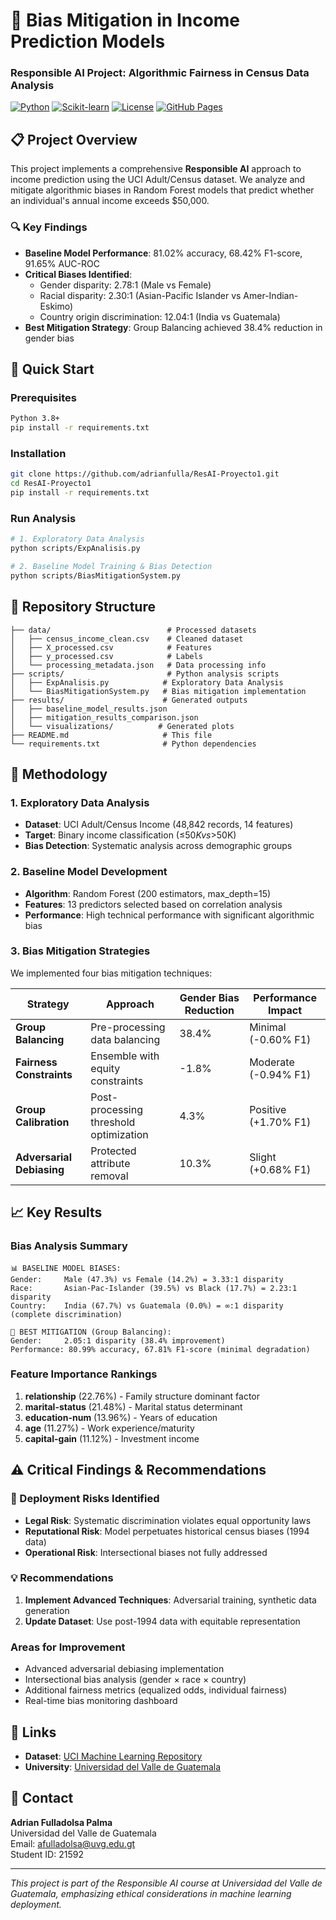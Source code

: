 # 🎯 Bias Mitigation in Income Prediction Models
### Responsible AI Project: Algorithmic Fairness in Census Data Analysis

[![Python](https://img.shields.io/badge/Python-3.8+-blue.svg)](https://www.python.org/downloads/)
[![Scikit-learn](https://img.shields.io/badge/Scikit--learn-1.0+-orange.svg)](https://scikit-learn.org/)
[![License](https://img.shields.io/badge/License-MIT-green.svg)](LICENSE)
[![GitHub Pages](https://img.shields.io/badge/GitHub%20Pages-Live-brightgreen)](https://yourusername.github.io/bias-mitigation-income-prediction/)

## 📋 Project Overview

This project implements a comprehensive **Responsible AI** approach to income prediction using the UCI Adult/Census dataset. We analyze and mitigate algorithmic biases in Random Forest models that predict whether an individual's annual income exceeds $50,000.

### 🔍 Key Findings
- **Baseline Model Performance**: 81.02% accuracy, 68.42% F1-score, 91.65% AUC-ROC
- **Critical Biases Identified**: 
  - Gender disparity: 2.78:1 (Male vs Female)
  - Racial disparity: 2.30:1 (Asian-Pacific Islander vs Amer-Indian-Eskimo)
  - Country origin discrimination: 12.04:1 (India vs Guatemala)
- **Best Mitigation Strategy**: Group Balancing achieved 38.4% reduction in gender bias

## 🚀 Quick Start

### Prerequisites
```bash
Python 3.8+
pip install -r requirements.txt
```

### Installation
```bash
git clone https://github.com/adrianfulla/ResAI-Proyecto1.git
cd ResAI-Proyecto1
pip install -r requirements.txt
```

### Run Analysis
```bash
# 1. Exploratory Data Analysis
python scripts/ExpAnalisis.py

# 2. Baseline Model Training & Bias Detection
python scripts/BiasMitigationSystem.py
```

## 📁 Repository Structure
```
├── data/                          # Processed datasets
│   ├── census_income_clean.csv    # Cleaned dataset
│   ├── X_processed.csv            # Features
│   ├── y_processed.csv            # Labels
│   └── processing_metadata.json   # Data processing info
├── scripts/                       # Python analysis scripts
│   ├── ExpAnalisis.py            # Exploratory Data Analysis
│   └── BiasMitigationSystem.py   # Bias mitigation implementation
├── results/                      # Generated outputs
│   ├── baseline_model_results.json
│   ├── mitigation_results_comparison.json
│   └── visualizations/          # Generated plots
├── README.md                     # This file
└── requirements.txt              # Python dependencies
```

## 🔧 Methodology

### 1. Exploratory Data Analysis
- **Dataset**: UCI Adult/Census Income (48,842 records, 14 features)
- **Target**: Binary income classification (≤$50K vs >$50K)
- **Bias Detection**: Systematic analysis across demographic groups

### 2. Baseline Model Development
- **Algorithm**: Random Forest (200 estimators, max_depth=15)
- **Features**: 13 predictors selected based on correlation analysis
- **Performance**: High technical performance with significant algorithmic bias

### 3. Bias Mitigation Strategies
We implemented four bias mitigation techniques:

| Strategy | Approach | Gender Bias Reduction | Performance Impact |
|----------|----------|----------------------|-------------------|
| **Group Balancing** | Pre-processing data balancing | 38.4% | Minimal (-0.60% F1) |
| **Fairness Constraints** | Ensemble with equity constraints | -1.8% | Moderate (-0.94% F1) |
| **Group Calibration** | Post-processing threshold optimization | 4.3% | Positive (+1.70% F1) |
| **Adversarial Debiasing** | Protected attribute removal | 10.3% | Slight (+0.68% F1) |

## 📈 Key Results

### Bias Analysis Summary
```
📊 BASELINE MODEL BIASES:
Gender:     Male (47.3%) vs Female (14.2%) = 3.33:1 disparity
Race:       Asian-Pac-Islander (39.5%) vs Black (17.7%) = 2.23:1 disparity  
Country:    India (67.7%) vs Guatemala (0.0%) = ∞:1 disparity (complete discrimination)

🎯 BEST MITIGATION (Group Balancing):
Gender:     2.05:1 disparity (38.4% improvement)
Performance: 80.99% accuracy, 67.81% F1-score (minimal degradation)
```

### Feature Importance Rankings
1. **relationship** (22.76%) - Family structure dominant factor
2. **marital-status** (21.48%) - Marital status determinant  
3. **education-num** (13.96%) - Years of education
4. **age** (11.27%) - Work experience/maturity
5. **capital-gain** (11.12%) - Investment income

## ⚠️ Critical Findings & Recommendations

### 🚨 Deployment Risks Identified
- **Legal Risk**: Systematic discrimination violates equal opportunity laws
- **Reputational Risk**: Model perpetuates historical census biases (1994 data)
- **Operational Risk**: Intersectional biases not fully addressed

### 💡 Recommendations
1. **Implement Advanced Techniques**: Adversarial training, synthetic data generation
2. **Update Dataset**: Use post-1994 data with equitable representation

### Areas for Improvement
- Advanced adversarial debiasing implementation
- Intersectional bias analysis (gender × race × country)
- Additional fairness metrics (equalized odds, individual fairness)
- Real-time bias monitoring dashboard


## 🔗 Links

- **Dataset**: [UCI Machine Learning Repository](https://archive.ics.uci.edu/ml/datasets/adult)
- **University**: [Universidad del Valle de Guatemala](https://www.uvg.edu.gt/)

## 📧 Contact

**Adrian Fulladolsa Palma**  
Universidad del Valle de Guatemala  
Email: afulladolsa@uvg.edu.gt  
Student ID: 21592

---

*This project is part of the Responsible AI course at Universidad del Valle de Guatemala, emphasizing ethical considerations in machine learning deployment.*